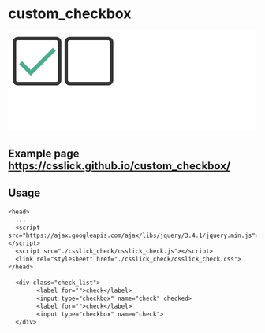 # custom_checkbox
![custom checkbox](./screenshot.png)

## Example page https://csslick.github.io/custom_checkbox/
## Usage
```
<head>
  ...
  <script src="https://ajax.googleapis.com/ajax/libs/jquery/3.4.1/jquery.min.js"></script>
  <script src="./csslick_check/csslick_check.js"></script>
  <link rel="stylesheet" href="./csslick_check/csslick_check.css">
</head>

  <div class="check_list">
        <label for="">check</label>
        <input type="checkbox" name="check" checked>
        <label for="">check</label>
        <input type="checkbox" name="check">
  </div>
 ```
